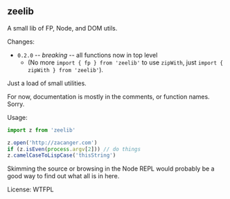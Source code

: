 ## zeelib

A small lib of FP, Node, and DOM utils.

Changes:

* `0.2.0` -- *breaking* -- all functions now in top level
  * (No more `import { fp } from 'zeelib'` to use `zipWith`, just `import { zipWith } from 'zeelib'`).

Just a load of small utilities.

For now, documentation is mostly in the comments, or function names.
Sorry.

Usage:

```javascript
import z from 'zeelib'

z.open('http://zacanger.com')
if (z.isEven(process.argv[2])) // do things
z.camelCaseToLispCase('thisString')
```

Skimming the source or browsing in the Node REPL would probably be a good
way to find out what all is in here.

License: WTFPL
